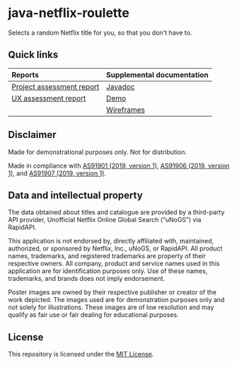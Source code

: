 # java-netflix-roulette
Selects a random Netflix title for you, so that you don't have to.

## Quick links
| Reports                                                                                                                                    | Supplemental documentation                                                                              |
| :----------------------------------------------------------------------------------------------------------------------------------------- | :------------------------------------------------------------------------------------------------------ |
| [Project assessment report](https://mosguinz.github.io/java-netflix-roulette/com/mosguinz/javanetflixroulette/ProjectAssessmentReport.pdf) | [Javadoc](https://mosguinz.github.io/java-netflix-roulette/)                                            |
| [UX assessment report](https://mosguinz.github.io/java-netflix-roulette/com/mosguinz/javanetflixroulette/UXAssessmentReport.pdf)           | [Demo](https://www.youtube.com/watch?v=NhapxYYjfsQ)                                                     |
|                                                                                                                                            | [Wireframes](https://xd.adobe.com/view/33a79631-8086-42d1-5432-bf8002d47a54-4596/?fullscreen&hints=off) |

## Disclaimer
Made for demonstrational purposes only. Not for distribution.

Made in compliance with [AS91901 (2019, version 1)](https://www.nzqa.govt.nz/nqfdocs/ncea-resource/achievements/2019/as91901.pdf),
[AS91906 (2019, version 1)](https://www.nzqa.govt.nz/nqfdocs/ncea-resource/achievements/2019/as91906.pdf), and
[AS91907 (2019, version 1)](https://www.nzqa.govt.nz/nqfdocs/ncea-resource/achievements/2019/as91907.pdf).

## Data and intellectual property
The data obtained about titles and catalogue are provided by a third-party API provider,
Unofficial Netflix Online Global Search (“uNoGS”) via RapidAPI.

This application is not endorsed by, directly affiliated with, maintained, authorized, or
sponsored by Netflix, Inc., uNoGS, or RapidAPI. All product names, trademarks, and registered
trademarks are property of their respective owners. All company, product and service names
used in this application are for identification purposes only. Use of these names, trademarks,
and brands does not imply endorsement.

Poster images are owned by their respective publisher or creator of the work depicted. The
images used are for demonstration purposes only and not solely for illustrations. These images
are of low resolution and may qualify as fair use or fair dealing for educational purposes.

## License
This repository is licensed under the [MIT License](https://github.com/mosguinz/java-netflix-roulette/blob/master/LICENSE.md).
